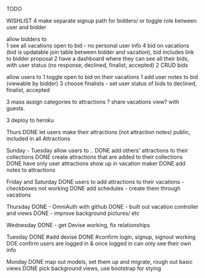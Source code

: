 TODO


WISHLIST
4 make separate signup path for bidders/ or toggle role between user and bidder

allow bidders to  
1 see all vacations open to bid - no personal user info
4 bid on vacations (bid is updatable join table between bidder and vacation), bid includes link to bidder proposal
2 have a dashboard where they can see all their bids, with user status (no response, declined, finalist, accepted)
2 CRUD bids

allow users to
1 toggle open to bid on their vacations
1 add user notes to bid (viewable by bidder)
3 choose finalists - set user status of bids to declined, finalist, accepted

3 mass assign categories to attractions
? share vacations view? with guests.

3 deploy to heroku

Thurs
DONE let users make their attractions (not attraction notes) public, included in all Attractions


Sunday - Tuesday
allow users to ..
DONE add others' attractions to their collections
DONE create attractions that are added to their collections
DONE have only user attractions show up in vacation maker
DONE add notes to attractions


Friday and Saturday
DONE users to add attractions to their vacations - checkboxes not working
DONE add schedules - create them through vacations


Thursday
DONE - OmniAuth with github
DONE - built out vacation controller and views
DONE - improve background pictures/ etc

Wednesday
DONE - get Devise working, fix relationships

Tuesday
DONE #add devise
DONE #confirm login, signup, signout working
DOE confirm users are logged in & once logged in can only see their own info

Monday
DONE map out models, set them up and migrate, rough out basic views
DONE pick background views, use bootstrap for stying

